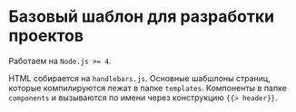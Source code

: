 # Базовый шаблон для разработки проектов

Работаем на `Node.js >= 4`.

HTML собирается на `handlebars.js`. Основные шабшлоны страниц, которые компилируются лежат в папке `templates`. Компоненты в папке `components` и вызываются по имени через конструкцию `{{> header}}`.
